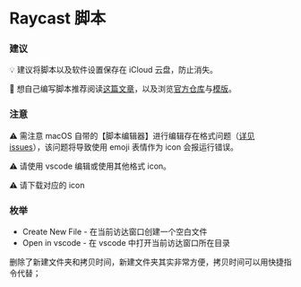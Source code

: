 # Raycast 脚本

### 建议

💡 建议将脚本以及软件设置保存在 iCloud 云盘，防止消失。

🤔 想自己编写脚本推荐阅读[这篇文章](https://zhuanlan.zhihu.com/p/342029057)，以及浏览[官方仓库](https://github.com/raycast/script-commands)与[模版](https://github.com/raycast/script-commands/tree/master/templates)。

### 注意

⚠️ 需注意 macOS 自带的【脚本编辑器】进行编辑存在格式问题（[详见 issues](https://github.com/raycast/script-commands/issues/466)），该问题将导致使用 emoji 表情作为 icon 会报运行错误。

⚠️ 请使用 vscode 编辑或使用其他格式 icon。

⚠️ 请下载对应的 icon

### 枚举

- Create New File - 在当前访达窗口创建一个空白文件
- Open in vscode - 在 vscode 中打开当前访达窗口所在目录

删除了新建文件夹和拷贝时间，新建文件夹其实非常方便，拷贝时间可以用快捷指令代替；
